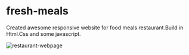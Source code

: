 # fresh-meals

Created awesome responsive website for food meals restaurant.Build in Html.Css and some javascript.

![restaurant-webpage](https://user-images.githubusercontent.com/34640475/157015017-0e6b59a2-6a00-45b4-94ec-249ea3b22f05.jpg)
